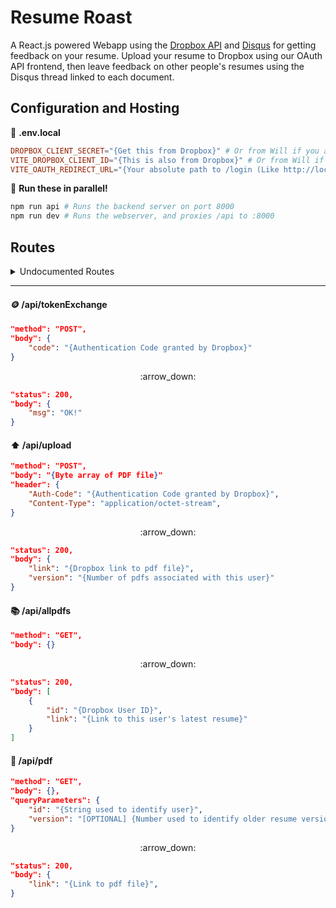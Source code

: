 # Resume Roast

A React.js powered Webapp using the [Dropbox API](https://www.dropbox.com/developers)
and [Disqus](https://disqus.com) for getting feedback on your resume. Upload
your resume to Dropbox using our OAuth API frontend, then leave feedback on
other people's resumes using the Disqus thread linked to each document.

## Configuration and Hosting

:page_facing_up: **.env.local**
```toml
DROPBOX_CLIENT_SECRET="{Get this from Dropbox}" # Or from Will if you are on the team
VITE_DROPBOX_CLIENT_ID="{This is also from Dropbox}" # Or from Will if you are on the team
VITE_OAUTH_REDIRECT_URL="{Your absolute path to /login (Like http://localhost:5173/login)}"
```
:runner: **Run these in parallel!**
```bash
npm run api # Runs the backend server on port 8000
npm run dev # Runs the webserver, and proxies /api to :8000
```
## Routes

<details>
<summary> Undocumented Routes </summary>

#### :house: /

#### :key: /login

#### :orange_book: /r/

#### :smiley: /me

#### :scroll: /about

</details>

---

#### :coin: /api/tokenExchange

```json
"method": "POST",
"body": {
    "code": "{Authentication Code granted by Dropbox}"
}
```
<center><p align="center">:arrow_down:</p></center>

```json
"status": 200,
"body": {
    "msg": "OK!"
}
```

#### :arrow_up: /api/upload

```json
"method": "POST",
"body": "{Byte array of PDF file}"
"header": {
    "Auth-Code": "{Authentication Code granted by Dropbox}",
    "Content-Type": "application/octet-stream",
}
```
<center><p align="center">:arrow_down:</p></center>

```json
"status": 200,
"body": {
    "link": "{Dropbox link to pdf file}",
    "version": "{Number of pdfs associated with this user}"
}
```

#### :books: /api/allpdfs

```json
"method": "GET",
"body": {}
```
<center><p align="center">:arrow_down:</p></center>

```json
"status": 200,
"body": [
    {
        "id": "{Dropbox User ID}", 
        "link": "{Link to this user's latest resume}"
    }
]
```

#### :green_book: /api/pdf

```json
"method": "GET",
"body": {},
"queryParameters": {
    "id": "{String used to identify user}",
    "version": "[OPTIONAL] {Number used to identify older resume version}"
}
```
<center><p align="center">:arrow_down:</p></center>

```json
"status": 200,
"body": {
    "link": "{Link to pdf file}",
}
```
